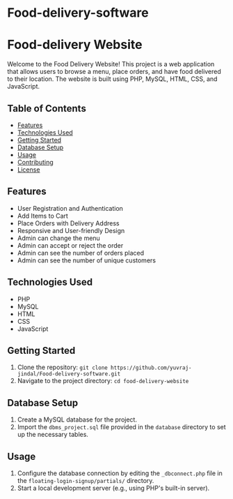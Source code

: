 # Food-delivery-software
# Food-delivery Website
Welcome to the Food Delivery Website! This project is a web application that allows users to browse a menu, place orders, and have food delivered to their location. The website is built using PHP, MySQL, HTML, CSS, and JavaScript.

## Table of Contents

- [Features](#features)
- [Technologies Used](#technologies-used)
- [Getting Started](#getting-started)
- [Database Setup](#database-setup)
- [Usage](#usage)
- [Contributing](#contributing)
- [License](#license)

## Features

- User Registration and Authentication
- Add Items to Cart
- Place Orders with Delivery Address
- Responsive and User-friendly Design
- Admin can change the menu
- Admin can accept or reject the order
- Admin can see the number of orders placed
- Admin can see the number of unique customers

## Technologies Used

- PHP
- MySQL
- HTML
- CSS
- JavaScript

## Getting Started

1. Clone the repository: `git clone https://github.com/yuvraj-jindal/Food-delivery-software.git`
2. Navigate to the project directory: `cd food-delivery-website`

## Database Setup

1. Create a MySQL database for the project.
2. Import the `dbms_project.sql` file provided in the `database` directory to set up the necessary tables.

## Usage

1. Configure the database connection by editing the `_dbconnect.php` file in the `floating-login-signup/partials/` directory.
2. Start a local development server (e.g., using PHP's built-in server).
